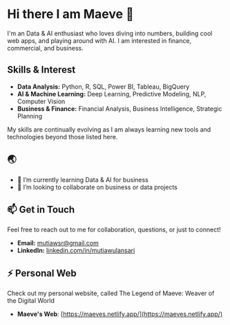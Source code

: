 # Hi there I am Maeve 👋
I'm an Data & AI enthusiast who loves diving into numbers, building cool web apps, and playing around with AI. I am interested in finance, commercial, and business. 

## Skills & Interest
- **Data Analysis:** Python, R, SQL, Power BI, Tableau, BigQuery
- **AI & Machine Learning:** Deep Learning, Predictive Modeling, NLP, Computer Vision
- **Business & Finance:** Financial Analysis, Business Intelligence, Strategic Planning
  
My skills are continually evolving as I am always learning new tools and technologies beyond those listed here.

## 🌏

- 🌱 I’m currently learning Data & AI for business
- 👯 I’m looking to collaborate on business or data projects

## 📫 Get in Touch
Feel free to reach out to me for collaboration, questions, or just to connect!
- **Email:** [mutiawsr@gmail.com](mailto:mutiawsr@gmail.com)
- **LinkedIn:** [linkedin.com/in/mutiawulansari](https://www.linkedin.com/in/mutiawulansari/)

## ⚡ Personal Web
Check out my personal website, called The Legend of Maeve: Weaver of the Digital World
- **Maeve's Web**: [https://maeves.netlify.app/](https://maeves.netlify.app/)

<!--
**mutiawsr/mutiawsr** is a ✨ _special_ ✨ repository because its `README.md` (this file) appears on your GitHub profile.

Here are some ideas to get you started:

- 🔭 I’m currently working on ...
- 🌱 I’m currently learning ...
- 👯 I’m looking to collaborate on ...
- 🤔 I’m looking for help with ...
- 💬 Ask me about ...
- 📫 How to reach me: ...
- 😄 Pronouns: ...
- ⚡ Fun fact: ...
-->
